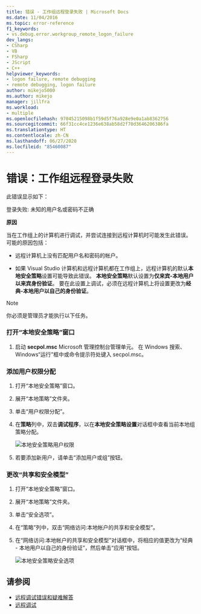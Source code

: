 ```yaml
---
title: 错误 - 工作组远程登录失败 | Microsoft Docs
ms.date: 11/04/2016
ms.topic: error-reference
f1_keywords:
- vs.debug.error.workgroup_remote_logon_failure
dev_langs:
- CSharp
- VB
- FSharp
- JScript
- C++
helpviewer_keywords:
- logon failure, remote debugging
- remote debugging, logon failure
author: mikejo5000
ms.author: mikejo
manager: jillfra
ms.workload:
- multiple
ms.openlocfilehash: 97045215098b1f59d5f76a928e9e0a1ab8362756
ms.sourcegitcommit: 66f31cc4ce1236e638ab58d2f70d3646206386fa
ms.translationtype: HT
ms.contentlocale: zh-CN
ms.lasthandoff: 06/27/2020
ms.locfileid: "85460087"
---
```

# <a name="error-workgroup-remote-logon-failure"></a>错误：工作组远程登录失败
此错误显示如下：

 登录失败: 未知的用户名或密码不正确

 **原因**

 当在工作组上的计算机进行调试，并尝试连接到远程计算机时可能发生此错误。 可能的原因包括：

- 远程计算机上没有匹配用户名和密码的帐户。

- 如果 Visual Studio 计算机和远程计算机都在工作组上，远程计算机的默认**本地安全策略**设置可能导致此错误。 **本地安全策略**默认设置为**仅来宾-本地用户以来宾身份验证**。 要在此设置上调试，必须在远程计算机上将设置更改为**经典-本地用户以自己的身份验证**。

> [!NOTE]
> 你必须是管理员才能执行以下任务。

### <a name="to-open-the-local-security-policy-window"></a>打开“本地安全策略”窗口

1. 启动 **secpol.msc** Microsoft 管理控制台管理单元。 在 Windows 搜索、Windows“运行”框中或命令提示符处键入 secpol.msc。

### <a name="to-add-user-rights-assignments"></a>添加用户权限分配

1. 打开“本地安全策略”窗口。

2. 展开“本地策略”文件夹。

3. 单击“用户权限分配”。

4. 在**策略**列中，双击**调试程序**，以在**本地安全策略设置**对话框中查看当前本地组策略分配。

     ![本地安全策略用户权限](../debugger/media/dbg_err_localsecuritypolicy_userrightsdebugprograms.png "DBG_ERR_LocalSecurityPolicy_UserRightsDebugPrograms")

5. 若要添加新用户，请单击“添加用户或组”按钮。

### <a name="to-change-the-sharing-and-security-model"></a>更改“共享和安全模型”

1. 打开“本地安全策略”窗口。

2. 展开“本地策略”文件夹。

3. 单击“安全选项”。

4. 在“策略”列中，双击“网络访问:本地帐户的共享和安全模型”。

5. 在“网络访问:本地帐户的共享和安全模型”对话框中，将相应的值更改为“经典 - 本地用户以自己的身份验证”，然后单击“应用”按钮。

     ![本地安全策略安全选项](../debugger/media/dbg_err_localsecuritypolicy_securityoptions_networkaccess.png "DBG_ERR_LocalSecurityPolicy_SecurityOptions_NetworkAccess")

## <a name="see-also"></a>请参阅
- [远程调试错误和疑难解答](../debugger/remote-debugging-errors-and-troubleshooting.md)
- [远程调试](../debugger/remote-debugging.md)